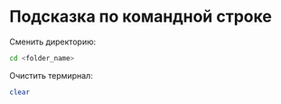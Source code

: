 # Подсказка по командной строке

Сменить директорию:
```sh
cd <folder_name>
```


Очистить термирнал:
```sh
clear
```
